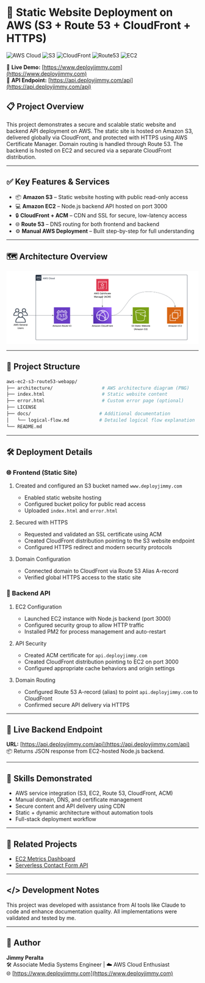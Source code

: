 # 🚀 Static Website Deployment on AWS (S3 + Route 53 + CloudFront + HTTPS)

![AWS Cloud](https://img.shields.io/badge/AWS-%23FF9900.svg?style=for-the-badge&logo=amazon-aws&logoColor=white)
![S3](https://img.shields.io/badge/S3-569A31?style=for-the-badge&logo=amazon-s3&logoColor=white)
![CloudFront](https://img.shields.io/badge/CloudFront-232F3E?style=for-the-badge)
![Route53](https://img.shields.io/badge/Route53-8C4FFF?style=for-the-badge)
![EC2](https://img.shields.io/badge/EC2-FF9900?style=for-the-badge&logo=amazon-ec2&logoColor=white)

🔗 **Live Demo:** [https://www.deployjimmy.com](https://www.deployjimmy.com)  
🔗 **API Endpoint:** [https://api.deployjimmy.com/api](https://api.deployjimmy.com/api)

## 📋 Project Overview

This project demonstrates a secure and scalable static website and backend API deployment on AWS. The static site is hosted on Amazon S3, delivered globally via CloudFront, and protected with HTTPS using AWS Certificate Manager. Domain routing is handled through Route 53. The backend is hosted on EC2 and secured via a separate CloudFront distribution.

---

## ✅ Key Features & Services

- 📦 **Amazon S3** – Static website hosting with public read-only access  
- 💻 **Amazon EC2** – Node.js backend API hosted on port 3000  
- 🔒 **CloudFront + ACM** – CDN and SSL for secure, low-latency access  
- 🌐 **Route 53** – DNS routing for both frontend and backend  
- ⚙️ **Manual AWS Deployment** – Built step-by-step for full understanding  

---

## 🗺️ Architecture Overview

![Architecture Diagram](architecture/aws-ec2-s3-route53.png)

---

## 📁 Project Structure

```bash
aws-ec2-s3-route53-webapp/
├── architecture/                  # AWS architecture diagram (PNG)
├── index.html                     # Static website content
├── error.html                     # Custom error page (optional)
├── LICENSE
├── docs/                         # Additional documentation
│   └── logical-flow.md           # Detailed logical flow explanation
└── README.md
```

---

## 🛠 Deployment Details

### 🌐 Frontend (Static Site)

1. Created and configured an S3 bucket named `www.deployjimmy.com`
   - Enabled static website hosting
   - Configured bucket policy for public read access
   - Uploaded `index.html` and `error.html`

2. Secured with HTTPS
   - Requested and validated an SSL certificate using ACM
   - Created CloudFront distribution pointing to the S3 website endpoint
   - Configured HTTPS redirect and modern security protocols

3. Domain Configuration
   - Connected domain to CloudFront via Route 53 Alias A-record
   - Verified global HTTPS access to the static site

### 🔧 Backend API

1. EC2 Configuration
   - Launched EC2 instance with Node.js backend (port 3000)
   - Configured security group to allow HTTP traffic
   - Installed PM2 for process management and auto-restart

2. API Security
   - Created ACM certificate for `api.deployjimmy.com`
   - Created CloudFront distribution pointing to EC2 on port 3000
   - Configured appropriate cache behaviors and origin settings

3. Domain Routing
   - Configured Route 53 A-record (alias) to point `api.deployjimmy.com` to CloudFront
   - Confirmed secure API delivery via HTTPS

---

## 🔗 Live Backend Endpoint

**URL:** [https://api.deployjimmy.com/api](https://api.deployjimmy.com/api)  
📦 Returns JSON response from EC2-hosted Node.js backend.

---

## 🧠 Skills Demonstrated

- AWS service integration (S3, EC2, Route 53, CloudFront, ACM)  
- Manual domain, DNS, and certificate management  
- Secure content and API delivery using CDN  
- Static + dynamic architecture without automation tools  
- Full-stack deployment workflow

---

## 🔄 Related Projects

- [EC2 Metrics Dashboard](https://github.com/jimmyperalta-dev/aws-ec2-monitoring-dashboard)
- [Serverless Contact Form API](https://github.com/jimmyperalta-dev/aws-s3-lambda-api-contactform)

---

## </> Development Notes

This project was developed with assistance from AI tools like Claude to code and enhance documentation quality. All implementations were validated and tested by me.

---

## 👤 Author

**Jimmy Peralta**  
🛠️ Associate Media Systems Engineer | ☁️ AWS Cloud Enthusiast  
🌐 [https://www.deployjimmy.com](https://www.deployjimmy.com)
